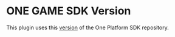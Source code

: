 # ONE GAME SDK Version

This plugin uses this [version](https://git.i3d.net/one/ardentblue/one-game-sdk/-/commit/6db979136a5604d89e03046ee2399ad1c13e30ee) of the One Platform SDK repository.
